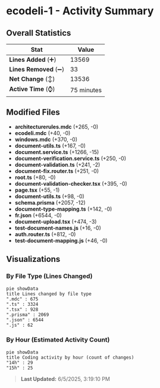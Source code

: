 # ecodeli-1 - Activity Summary 

## Overall Statistics

| Stat                   | Value                                                             |
| ---------------------- | ----------------------------------------------------------------- |
| **Lines Added** (➕)   | 13569                                          |
| **Lines Removed** (➖) | 33                                        |
| **Net Change** (↕)    | 13536                |
| **Active Time** (⌚)   | 75 minutes |


## Modified Files
- **architecturerules.mdc** (+265, -0)
- **ecodeli.mdc** (+40, -0)
- **windows.mdc** (+370, -0)
- **document-utils.ts** (+167, -0)
- **document.service.ts** (+1266, -15)
- **document-verification.service.ts** (+250, -0)
- **document-validation.ts** (+241, -2)
- **document-fix.router.ts** (+251, -0)
- **root.ts** (+80, -0)
- **document-validation-checker.tsx** (+395, -0)
- **page.tsx** (+55, -1)
- **document-utils.ts** (+98, -0)
- **schema.prisma** (+2057, -12)
- **document-type-mapping.ts** (+142, -0)
- **fr.json** (+6544, -0)
- **document-upload.tsx** (+474, -3)
- **test-document-names.js** (+16, -0)
- **auth.router.ts** (+812, -0)
- **test-document-mapping.js** (+46, -0)

## Visualizations

### By File Type (Lines Changed)

```mermaid
pie showData
title Lines changed by file type
".mdc" : 675
".ts" : 3324
".tsx" : 928
".prisma" : 2069
".json" : 6544
".js" : 62
```

### By Hour (Estimated Activity Count)

```mermaid
pie showData
title Coding activity by hour (count of changes)
"14h" : 29
"15h" : 25
```


> **Last Updated:** 6/5/2025, 3:19:10 PM